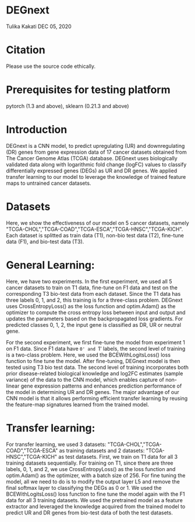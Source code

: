 # DEGnext
Tulika Kakati
DEC 05, 2020
# Citation
Please use the source code ethically.
# Prerequisites for testing platform
pytorch (1.3 and above), sklearn (0.21.3 and above)
# Introduction
DEGnext is a CNN model, to predict upregulating (UR) and downregulating (DR) genes from gene expression data of 17 cancer datasets obtained from The Cancer Genome Atlas (TCGA) database. DEGnext uses biologically validated data along with logarithmic fold change (logFC) values to classify differentially expressed genes (DEGs) as UR and DR genes. We applied transfer learning to our model to leverage the knowledge of trained feature maps to untrained cancer datasets. 

# Datasets
Here, we show the effectiveness of our model on 5 cancer datasets, namely "TCGA-CHOL","TCGA-COAD","TCGA-ESCA","TCGA-HNSC","TCGA-KICH". Each dataset is splitted as train data (T1), non-bio test data (T2), fine-tune data (F1), and bio-test data (T3).
# General Learning: 
Here, we have two experiments.
In the first experiment,   we used all 5 cancer datasets to train on T1 data,   fine-tune on F1 data and test on the corresponding T3 bio-test data from each dataset. Since the T1 data has three labels 0,   1,   and 2,   this training is for a three-class problem. DEGnext uses CrossEntropyLoss() as the loss function and optim.Adam() as the optimizer to compute the cross entropy loss between input and output and updates the parameters based on the backpropagated loss gradients. For predicted classes 0,   1,   2,   the input gene is classified as DR,   UR or neutral gene. 

For the second experiment, we first fine-tune the model from experiment 1 on F1 data. Since F1 data have `0' and `1' labels,   the second level of training is a two-class problem. Here,   we used the BCEWithLogitsLoss() loss function to fine tune the model. After fine-tuning, DEGnext model is then tested using T3 bio test data. The second level of training incorporates both prior disease-related biological knowledge and log2FC estimates (sample variance) of the data to the CNN model,   which enables capture of non-linear gene expression patterns and enhances prediction performance of the model in determining UR and DR genes. The major advantage of our CNN model is that it allows performing efficient transfer learning by reusing the feature-map signatures learned from the trained model.
# Transfer learning: 
For transfer learning,   we used 3 datasets: "TCGA-CHOL","TCGA-COAD","TCGA-ESCA" as training datasets and 2 datasets: "TCGA-HNSC","TCGA-KICH" as test datasets. First, we train on  T1 data for all 3 training  datasets sequentially. For training on T1, since there are three labels, 0, 1, and 2, we use CrossEntropyLoss() as the loss function and optim.Adam() as the optimizer, with a batch size of 256. For fine tuning the model, all we need to do is to modify the output layer L5 and remove the final softmax layer to classifying the DEGs as 0 or 1. We used the BCEWithLogitsLoss() loss function to fine tune the model again with the F1 data for all 3 training datasets. We used the pretrained model as a feature extractor and leveraged the knowledge acquired from the trained model to predict UR and DR genes from bio-test data of both the test datasets.
